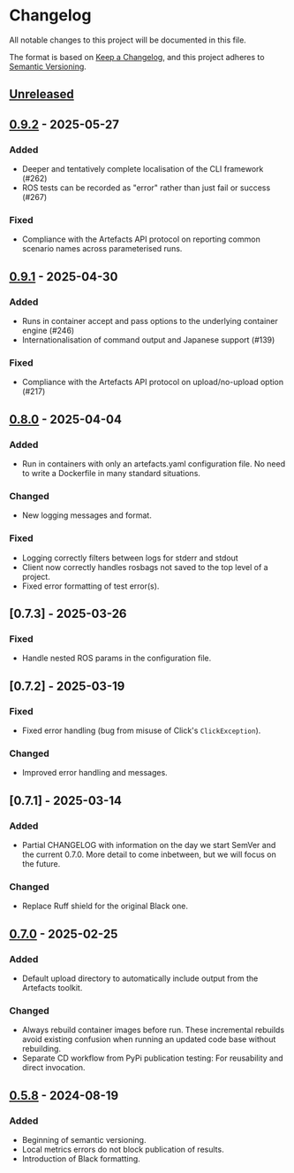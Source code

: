 # Changelog

All notable changes to this project will be documented in this file.

The format is based on [Keep a Changelog](https://keepachangelog.com/en/1.1.0/),
and this project adheres to [Semantic Versioning](https://semver.org/spec/v2.0.0.html).

## [Unreleased]

## [0.9.2] - 2025-05-27

### Added

- Deeper and tentatively complete localisation of the CLI framework (#262)
- ROS tests can be recorded as "error" rather than just fail or success (#267)

### Fixed

- Compliance with the Artefacts API protocol on reporting common scenario names
  across parameterised runs.

## [0.9.1] - 2025-04-30

### Added

- Runs in container accept and pass options to the underlying container engine (#246)
- Internationalisation of command output and Japanese support (#139)

### Fixed

- Compliance with the Artefacts API protocol on upload/no-upload option (#217)

## [0.8.0] - 2025-04-04

### Added

- Run in containers with only an artefacts.yaml configuration file. No need to
  write a Dockerfile in many standard situations.

### Changed

- New logging messages and format.

### Fixed

- Logging correctly filters between logs for stderr and stdout
- Client now correctly handles rosbags not saved to the top level of a project.
- Fixed error formatting of test error(s).

## [0.7.3] - 2025-03-26

### Fixed

- Handle nested ROS params in the configuration file.

## [0.7.2] - 2025-03-19

### Fixed

- Fixed error handling (bug from misuse of Click's `ClickException`).

### Changed

- Improved error handling and messages.


## [0.7.1] - 2025-03-14

### Added

- Partial CHANGELOG with information on the day we start SemVer and the current
  0.7.0. More detail to come inbetween, but we will focus on the future.

### Changed

- Replace Ruff shield for the original Black one.


## [0.7.0] - 2025-02-25

### Added

- Default upload directory to automatically include output from the Artefacts
  toolkit.

### Changed

- Always rebuild container images before run. These incremental rebuilds avoid
  existing confusion when running an updated code base without rebuilding.
- Separate CD workflow from PyPi publication testing: For reusability and
  direct invocation.


## [0.5.8] - 2024-08-19

### Added

- Beginning of semantic versioning.
- Local metrics errors do not block publication of results.
- Introduction of Black formatting. 

[unreleased]: https://github.com/art-e-fact/artefacts-client/compare/0.9.2...HEAD
[0.9.2]: https://github.com/art-e-fact/artefacts-client/releases/tag/0.9.2
[0.9.1]: https://github.com/art-e-fact/artefacts-client/releases/tag/0.9.1
[0.8.0]: https://github.com/art-e-fact/artefacts-client/releases/tag/0.8.0
[0.7.0]: https://github.com/art-e-fact/artefacts-client/releases/tag/0.7.0
[0.5.8]: https://github.com/art-e-fact/artefacts-client/releases/tag/0.5.8
